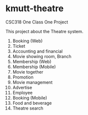 # kmutt-theatre
CSC318 One Class One Project

This project about the Theatre system.
1. Booking (Web)
2. Ticket
3. Accounting and financial
4. Movie showing room, Branch
5. Membership (Web)
6. Membership (Mobile)
7. Movie together
8. Promotion
9. Movie management
10. Advertise
11. Employee
12. Booking (Mobile)
13. Food and beverage
14. Theatre search
